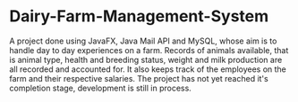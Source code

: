 # Dairy-Farm-Management-System
A project done using JavaFX, Java Mail API and MySQL, whose aim is to handle day to day experiences on a farm.
Records of animals available, that is animal type, health and breeding status, weight and milk production are all recorded 
and accounted for. It also keeps track of the employees on the farm and their respective salaries. 
The project has not yet reached it's completion stage, development is still in process. 
